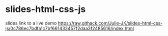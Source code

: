 # slides-html-css-js
slides
link to a live demo https://raw.githack.com/Julie-JK/slides-html-css-js/0c786ec7bdfa1c7bf661433457f2daa3f2485616/index.html
